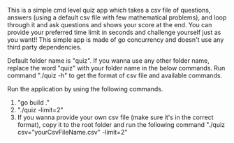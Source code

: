 This is a simple cmd level quiz app which takes a csv file of questions, answers (using a default csv file with few mathematical problems), 
and loop through it and ask questions and shows your score at the end.
You can provide your preferred time limit in seconds and challenge yourself just as you want!!
This simple app is made of go concurrency and doesn't use any third party dependencies.

Default folder name is "quiz". If you wanna use any other folder name, replace the word "quiz" with your folder name in the below commands.
Run command "./quiz -h" to get the format of csv file and available commands.

Run the application by using the following commands.
1. "go build ."
2. "./quiz -limit=2"
3. If you wanna provide your own csv file (make sure it's in the correct format), copy it to the root folder and run the following command 
"./quiz csv="yourCsvFileName.csv" -limit=2" 
